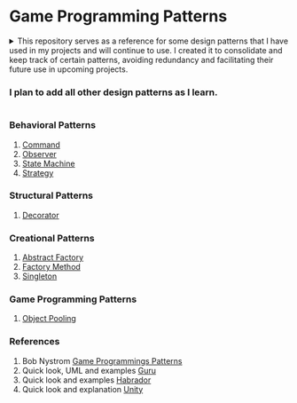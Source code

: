 # Game Programming Patterns
<details><summary> This repository serves as a reference for some design patterns that I have used in my projects and will continue to use. I created it to consolidate and keep track of certain patterns, avoiding redundancy and facilitating their future use in upcoming projects.
  
### I plan to add all other design patterns as I learn.
</summary>
<p>
</p>
</details>

### Behavioral Patterns
 1. [Command](https://github.com/atakandll/GameProgrammingPatterns/tree/main/Assets/Scripts/CommandPattern) 
 2. [Observer](https://github.com/atakandll/GameProgrammingPatterns/tree/main/Assets/Scripts/ObserverPattern)
 3. [State Machine](https://github.com/atakandll/GameProgrammingPatterns/tree/main/Assets/Scripts/StatePattern)
 4. [Strategy](https://github.com/atakandll/GameProgrammingPatterns/tree/main/Assets/Scripts/StrategyPattern)

### Structural Patterns
1. [Decorator](https://github.com/atakandll/GameProgrammingPatterns/tree/main/Assets/Scripts/DecoratorPattern)

### Creational Patterns
1. [Abstract Factory](https://github.com/atakandll/GameProgrammingPatterns/tree/main/Assets/Scripts/AbstractFactoryPattern)
2. [Factory Method](https://github.com/atakandll/GameProgrammingPatterns/tree/main/Assets/Scripts/FactoryPattern)
3. [Singleton](https://github.com/atakandll/GameProgrammingPatterns/tree/main/Assets/Scripts/Singleton)

### Game Programming Patterns
1. [Object Pooling](https://github.com/atakandll/GameProgrammingPatterns/tree/main/Assets/Scripts/ObjectPooling)


### References
1. Bob Nystrom [Game Programmings Patterns](https://gameprogrammingpatterns.com/contents.html)
2. Quick look, UML and examples [Guru](https://refactoring.guru/design-patterns)
3. Quick look and examples [Habrador](https://www.habrador.com/tutorials/programming-patterns)
4. Quick look and explanation [Unity](https://learn.unity.com/tutorial/introduction-to-object-pooling-2019-3)

